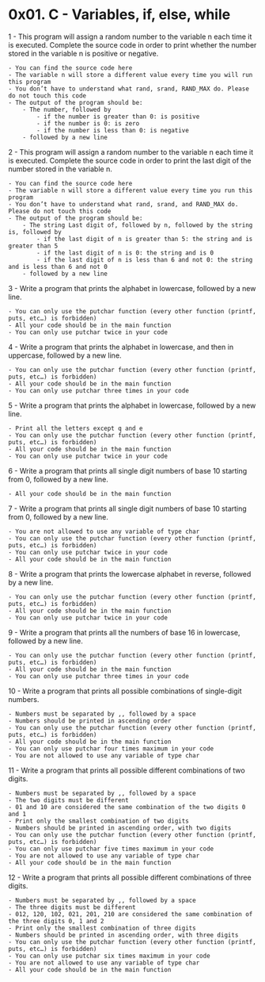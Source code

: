 # 0x01. C - Variables, if, else, while

1 - This program will assign a random number to the variable n each time it is executed. Complete the source code in order to print whether the number stored in the variable n is positive or negative.

	- You can find the source code here
	- The variable n will store a different value every time you will run this program
	- You don’t have to understand what rand, srand, RAND_MAX do. Please do not touch this code 
	- The output of the program should be:
		- The number, followed by
			- if the number is greater than 0: is positive
			- if the number is 0: is zero
			- if the number is less than 0: is negative
		- followed by a new line

2 - This program will assign a random number to the variable n each time it is executed. Complete the source code in order to print the last digit of the number stored in the variable n.

	- You can find the source code here
	- The variable n will store a different value every time you run this program
	- You don’t have to understand what rand, srand, and RAND_MAX do. Please do not touch this code
	- The output of the program should be:
		- The string Last digit of, followed by n, followed by the string is, followed by
			- if the last digit of n is greater than 5: the string and is greater than 5
			- if the last digit of n is 0: the string and is 0
			- if the last digit of n is less than 6 and not 0: the string and is less than 6 and not 0
		- followed by a new line

3 - Write a program that prints the alphabet in lowercase, followed by a new line.

	- You can only use the putchar function (every other function (printf, puts, etc…) is forbidden)
	- All your code should be in the main function
	- You can only use putchar twice in your code

4 - Write a program that prints the alphabet in lowercase, and then in uppercase, followed by a new line.

	- You can only use the putchar function (every other function (printf, puts, etc…) is forbidden)
	- All your code should be in the main function
	- You can only use putchar three times in your code

5 - Write a program that prints the alphabet in lowercase, followed by a new line.

	- Print all the letters except q and e
	- You can only use the putchar function (every other function (printf, puts, etc…) is forbidden)
	- All your code should be in the main function
	- You can only use putchar twice in your code

6 - Write a program that prints all single digit numbers of base 10 starting from 0, followed by a new line.

	- All your code should be in the main function

7 - Write a program that prints all single digit numbers of base 10 starting from 0, followed by a new line.

	- You are not allowed to use any variable of type char
	- You can only use the putchar function (every other function (printf, puts, etc…) is forbidden)
	- You can only use putchar twice in your code
	- All your code should be in the main function

8 - Write a program that prints the lowercase alphabet in reverse, followed by a new line.

	- You can only use the putchar function (every other function (printf, puts, etc…) is forbidden)
	- All your code should be in the main function
	- You can only use putchar twice in your code

9 - Write a program that prints all the numbers of base 16 in lowercase, followed by a new line.

	- You can only use the putchar function (every other function (printf, puts, etc…) is forbidden)
	- All your code should be in the main function
	- You can only use putchar three times in your code

10 - Write a program that prints all possible combinations of single-digit numbers.

	- Numbers must be separated by ,, followed by a space
	- Numbers should be printed in ascending order
	- You can only use the putchar function (every other function (printf, puts, etc…) is forbidden)
	- All your code should be in the main function
	- You can only use putchar four times maximum in your code
	- You are not allowed to use any variable of type char

11 - Write a program that prints all possible different combinations of two digits.

	- Numbers must be separated by ,, followed by a space
	- The two digits must be different
	- 01 and 10 are considered the same combination of the two digits 0 and 1
	- Print only the smallest combination of two digits
	- Numbers should be printed in ascending order, with two digits
	- You can only use the putchar function (every other function (printf, puts, etc…) is forbidden)
	- You can only use putchar five times maximum in your code
	- You are not allowed to use any variable of type char
	- All your code should be in the main function

12 - Write a program that prints all possible different combinations of three digits.

	- Numbers must be separated by ,, followed by a space
	- The three digits must be different
	- 012, 120, 102, 021, 201, 210 are considered the same combination of the three digits 0, 1 and 2
	- Print only the smallest combination of three digits
	- Numbers should be printed in ascending order, with three digits
	- You can only use the putchar function (every other function (printf, puts, etc…) is forbidden)
	- You can only use putchar six times maximum in your code
	- You are not allowed to use any variable of type char
	- All your code should be in the main function

